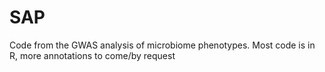 # SAP
Code from the GWAS analysis of microbiome phenotypes. Most code is in R, more annotations to come/by request
